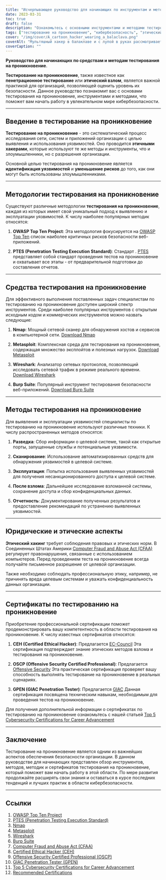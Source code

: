 ```yaml
---
title: "Исчерпывающее руководство для начинающих по инструментам и методам тестирования на проникновение"
date: 2023-03-31
toc: true
draft: false
description: "Ознакомьтесь с основными инструментами и методами тестирования на проникновение, методологиями и сертификатами, чтобы начать свою карьеру в области кибербезопасности."
tags: ["тестирование на проникновение", "кибербезопасность", "этический хакерский подход", "инструменты", "методики", "руководство для начинающих", "Nmap", "Metasploit", "Wireshark", "Набор для отрыжки", "OSSTMM", "PTES", "OWASP", "CEH", "OSCP", "GPEN", "тестирование безопасности", "оценка уязвимости", "безопасность сети", "информационная безопасность"]
cover: "/img/cover/A_cartoon_hacker_wearing_a_balaclava.png"
coverAlt: "Мультяшный хакер в балаклаве и с лупой в руках рассматривает экран компьютера, на котором отображаются различные инструменты для тестирования взлома: Nmap, Metasploit, Wireshark и Burp Suite, а на заднем плане - цифровые замки, символизирующие защищенные системы."
coverCaption: ""
---
```


**Руководство для начинающих по средствам и методам тестирования на проникновение**.

**Тестирование на проникновение**, также известное как **пенетрационное тестирование** или **этический взлом**, является важной практикой для организаций, позволяющей оценить уровень их безопасности. Данное руководство познакомит вас с основами тестирования на проникновение, инструментами и методами, что поможет вам начать работу в увлекательном мире кибербезопасности.

______

## Введение в тестирование на проникновение

**Тестирование на проникновение** - это систематический процесс исследования сети, систем и приложений организации с целью выявления и использования уязвимостей. Оно проводится **этичными хакерами**, которые используют те же методы и инструменты, что и злоумышленники, но с разрешения организации.

Основной целью тестирования на проникновение является **идентификация уязвимостей** и **уменьшение рисков** до того, как они могут быть использованы злоумышленниками.

______

## Методологии тестирования на проникновение

Существуют различные методологии **тестирования на проникновение**, каждая из которых имеет свой уникальный подход к выявлению и эксплуатации уязвимостей. К числу наиболее популярных методик относятся:

1. **OWASP Top Ten Project**: Эта методология фокусируется на [OWASP Top Ten](https://owasp.org/www-project-top-ten/) список наиболее критичных рисков безопасности веб-приложений.

2. **PTES (Penetration Testing Execution Standard)**: Стандарт . [PTES](http://www.pentest-standard.org/index.php/Main_Page) представляет собой стандарт проведения тестов на проникновение и охватывает все этапы - от предварительной подготовки до составления отчетов.

______

## Средства тестирования на проникновение

Для эффективного выполнения поставленных задач специалистам по тестированию на проникновение доступен широкий спектр инструментов. Среди наиболее популярных инструментов с открытым исходным кодом и коммерческих инструментов можно назвать следующие:

1. **Nmap**: Мощный сетевой сканер для обнаружения хостов и сервисов в компьютерной сети. [Download Nmap](https://nmap.org/download.html)

2. **Metasploit**: Комплексная среда для тестирования на проникновение, содержащая множество эксплойтов и полезных нагрузок. [Download Metasploit](https://www.metasploit.com/download)

3. **Wireshark**: Анализатор сетевых протоколов, позволяющий исследовать сетевой трафик в режиме реального времени. [Download Wireshark](https://www.wireshark.org/download.html)

4. **Burp Suite**: Популярный инструмент тестирования безопасности веб-приложений. [Download Burp Suite](https://portswigger.net/burp/communitydownload)

______

## Методы тестирования на проникновение

Для выявления и эксплуатации уязвимостей специалисты по тестированию на проникновение используют различные техники. К числу распространенных методов относятся:

1. **Разведка**: Сбор информации о целевой системе, такой как открытые порты, запущенные службы и потенциальные уязвимости.

2. **Сканирование**: Использование автоматизированных средств для обнаружения уязвимостей в целевой системе.

3. **Эксплуатация**: Попытка использования выявленных уязвимостей для получения несанкционированного доступа к целевой системе.

4. **После взлома**: Дальнейшее исследование взломанной системы, сохранение доступа и сбор конфиденциальных данных.

5. **Отчетность**: Документирование полученных результатов и предоставление рекомендаций по устранению выявленных уязвимостей.

______

## Юридические и этические аспекты

**Этический хакинг** требует соблюдения правовых и этических норм. В Соединенных Штатах Америки [Computer Fraud and Abuse Act (CFAA)](https://en.wikipedia.org/wiki/Computer_Fraud_and_Abuse_Act) регулирует правонарушения, связанные с использованием компьютеров. Перед проведением теста на проникновение всегда получайте письменное разрешение от целевой организации.

Также необходимо соблюдать профессиональную этику, например, не причинять вреда целевым системам и уважать конфиденциальность данных организации.

______

## Сертификаты по тестированию на проникновение

Приобретение профессиональной сертификации поможет продемонстрировать вашу компетентность в области тестирования на проникновение. К числу известных сертификатов относятся:

1. **CEH (Certified Ethical Hacker)**: Предлагается [EC-Council](https://www.eccouncil.org/programs/certified-ethical-hacker-ceh/) Эта сертификация подтверждает знание этических методов взлома и тестирования на проникновение.

2. **OSCP (Offensive Security Certified Professional)**: Предлагается [Offensive Security](https://www.offensive-security.com/pwk-oscp/) Эта практическая сертификация проверяет вашу способность выполнять тестирование на проникновение в реальных сценариях.

3. **GPEN (GIAC Penetration Tester)**: Предлагается [GIAC](https://www.giac.org/certification/penetration-tester-gpen) Данная сертификация посвящена техническим навыкам, необходимым для проведения тестов на проникновение.

Для получения дополнительной информации о сертификатах по тестированию на проникновение ознакомьтесь с нашей статьей [Top 5 Cybersecurity Certifications for Career Advancement](https://simeononsecurity.com/articles/the-top-five-cybersecurity-certifications-for-career-advancement/)

______

## Заключение

Тестирование на проникновение является одним из важнейших аспектов обеспечения безопасности организации. В данном руководстве для начинающих представлен обзор инструментов, методов, методик и сертификатов тестирования на проникновение, который поможет вам начать работу в этой области. По мере развития продолжайте расширять свои знания и оставаться в курсе последних тенденций и лучших практик в области кибербезопасности.

______

## Ссылки

1. [OWASP Top Ten Project](https://owasp.org/www-project-top-ten/)
2. [PTES (Penetration Testing Execution Standard)](http://www.pentest-standard.org/index.php/Main_Page)
3. [Nmap](https://nmap.org/download.html)
4. [Metasploit](https://www.metasploit.com/download)
5. [Wireshark](https://www.wireshark.org/download.html)
6. [Burp Suite](https://portswigger.net/burp/communitydownload)
7. [Computer Fraud and Abuse Act (CFAA)](https://en.wikipedia.org/wiki/Computer_Fraud_and_Abuse_Act) 
8. [Certified Ethical Hacker (CEH)](https://www.eccouncil.org/programs/certified-ethical-hacker-ceh/)
9.  [Offensive Security Certified Professional (OSCP)](https://www.offensive-security.com/pwk-oscp/)
10. [GIAC Penetration Tester (GPEN)](https://www.giac.org/certification/penetration-tester-gpen)
11. [Top 5 Cybersecurity Certifications for Career Advancement](https://simeononsecurity.com/articles/the-top-five-cybersecurity-certifications-for-career-advancement/)
12. [Recommended Certifications](https://simeononsecurity.com/recommendations/certifications/)

